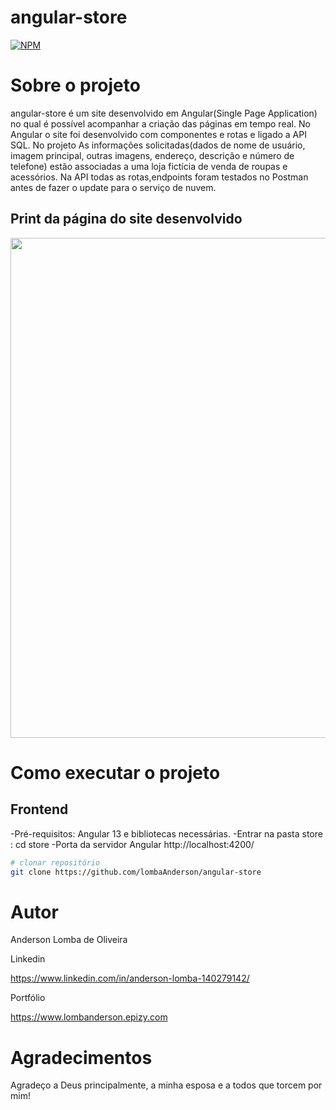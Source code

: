 # angular-store
[![NPM](https://img.shields.io/npm/l/react)](https://github.com/LombaAnderson/angular-store/blob/main/LICENSE)


# Sobre o projeto
angular-store é um site desenvolvido em Angular(Single Page Application) no qual é possível acompanhar a criação das páginas em tempo real. No Angular o site foi desenvolvido com componentes e rotas e ligado a API SQL. No projeto  As informações solicitadas(dados de nome de usuário, imagem principal, outras imagens, endereço, descrição e número de telefone) estão associadas a uma loja fictícia de venda de roupas e acessórios. Na API todas as rotas,endpoints foram testados no Postman antes de fazer o update para o serviço de nuvem. 

## Print da página do site desenvolvido
<div align="center">
<img src="https://user-images.githubusercontent.com/60937513/152054363-100b1f6b-2fb1-47bd-ac90-4c3b667e8765.png" width="800" />
</div>


# Como executar o projeto

## Frontend
-Pré-requisitos: Angular 13 e bibliotecas necessárias.
-Entrar na pasta store : cd store
-Porta da servidor Angular http://localhost:4200/

```bash
# clonar repositório
git clone https://github.com/lombaAnderson/angular-store

```
# Autor

Anderson Lomba de Oliveira

Linkedin

https://www.linkedin.com/in/anderson-lomba-140279142/

Portfólio

https://www.lombanderson.epizy.com

# Agradecimentos

Agradeço a Deus principalmente, a minha esposa e a todos que torcem por mim!
